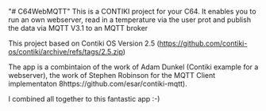 "# C64WebMQTT"
This is a CONTIKI project for your C64.
It enables you to run an own webserver, read in a temperature via the user prot and
publish the data via MQTT V3.1 to an MQTT broker

This project based on Contiki OS Version 2.5 (https://github.com/contiki-os/contiki/archive/refs/tags/2.5.zip)

The app is a combintaion of the work of Adam Dunkel (Contiki example for a webserver),
the work of Stephen Robinson for the MQTT Client implementaton 8https://github.com/esar/contiki-mqtt).

I combined all together to this fantastic app :-)
